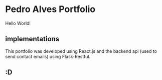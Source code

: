 # Pedro Alves Portfolio
Hello World!

## implementations

This portfolio was developed using React.js and the backend api (used to send contact emails) using Flask-Restful.

## :D